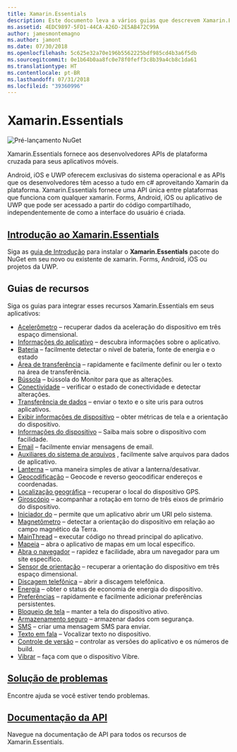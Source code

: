 ```yaml
---
title: Xamarin.Essentials
description: Este documento leva a vários guias que descrevem Xamarin.Essentials, que fornece aos desenvolvedores com APIs de plataforma cruzada para seus aplicativos móveis.
ms.assetid: 4EDC9897-5FD1-44CA-A26D-2E5AB472C99A
author: jamesmontemagno
ms.author: jamont
ms.date: 07/30/2018
ms.openlocfilehash: 5c625e32a70e196b5562225bdf985cd4b3a6f5db
ms.sourcegitcommit: 0e1b64b0aa8fc0e78f0feff3c8b39a4cb8c1da61
ms.translationtype: HT
ms.contentlocale: pt-BR
ms.lasthandoff: 07/31/2018
ms.locfileid: "39360996"
---
```

# <a name="xamarinessentials"></a>Xamarin.Essentials

![Pré-lançamento NuGet](~/media/shared/pre-release.png)

Xamarin.Essentials fornece aos desenvolvedores APIs de plataforma cruzada para seus aplicativos móveis.

Android, iOS e UWP oferecem exclusivas do sistema operacional e as APIs que os desenvolvedores têm acesso a tudo em c# aproveitando Xamarin da plataforma. Xamarin.Essentials fornece uma API única entre plataformas que funciona com qualquer xamarin. Forms, Android, iOS ou aplicativo de UWP que pode ser acessado a partir do código compartilhado, independentemente de como a interface do usuário é criada.

## <a name="get-started-with-xamarinessentialsget-startedmdcontextxamarinxamarin-forms"></a>[Introdução ao Xamarin.Essentials](get-started.md?context=xamarin/xamarin-forms)

Siga as [guia de Introdução](get-started.md) para instalar o **Xamarin.Essentials** pacote do NuGet em seu novo ou existente de xamarin. Forms, Android, iOS ou projetos da UWP.

## <a name="feature-guides"></a>Guias de recursos

Siga os guias para integrar esses recursos Xamarin.Essentials em seus aplicativos:

* [Acelerômetro](accelerometer.md?context=xamarin/xamarin-forms) – recuperar dados da aceleração do dispositivo em três espaço dimensional.
* [Informações do aplicativo](app-information.md?context=xamarin/xamarin-forms) – descubra informações sobre o aplicativo.
* [Bateria](battery.md?context=xamarin/xamarin-forms) – facilmente detectar o nível de bateria, fonte de energia e o estado
* [Área de transferência](clipboard.md?context=xamarin/xamarin-forms) – rapidamente e facilmente definir ou ler o texto na área de transferência.
* [Bússola](compass.md?context=xamarin/xamarin-forms) – bússola do Monitor para que as alterações.
* [Conectividade](connectivity.md?context=xamarin/xamarin-forms) – verificar o estado de conectividade e detectar alterações.
* [Transferência de dados](data-transfer.md?context=xamarin/xamarin-forms) – enviar o texto e o site uris para outros aplicativos.
* [Exibir informações de dispositivo](device-display.md?context=xamarin/xamarin-forms) – obter métricas de tela e a orientação do dispositivo.
* [Informações do dispositivo](device-information.md?context=xamarin/xamarin-forms) – Saiba mais sobre o dispositivo com facilidade.
* [Email](email.md?context=xamarin/xamarin-forms) – facilmente enviar mensagens de email.
* [Auxiliares do sistema de arquivos](file-system-helpers.md?context=xamarin/xamarin-forms) , facilmente salve arquivos para dados de aplicativo.
* [Lanterna](flashlight.md?context=xamarin/xamarin-forms) – uma maneira simples de ativar a lanterna/desativar.
* [Geocodificação](geocoding.md?context=xamarin/xamarin-forms) – Geocode e reverso geocodificar endereços e coordenadas.
* [Localização geográfica](geolocation.md?context=xamarin/xamarin-forms) – recuperar o local do dispositivo GPS.
* [Giroscópio](gyroscope.md?context=xamarin/xamarin-forms) – acompanhar a rotação em torno de três eixos de primário do dispositivo.
* [Iniciador do](launcher.md?context=xamarin/xamarin-forms) – permite que um aplicativo abrir um URI pelo sistema.
* [Magnetômetro](magnetometer.md?context=xamarin/xamarin-forms) – detectar a orientação do dispositivo em relação ao campo magnético da Terra.
* [MainThread](main-thread.md?content=xamarin/xamarin-forms) – executar código no thread principal do aplicativo.
* [Mapeia](maps.md?content=xamarin/xamarin-forms) – abra o aplicativo de mapas em um local específico.
* [Abra o navegador](open-browser.md?context=xamarin/xamarin-forms) – rapidez e facilidade, abra um navegador para um site específico.
* [Sensor de orientação](orientation-sensor.md?context=xamarin/xamarin-forms) – recuperar a orientação do dispositivo em três espaço dimensional.
* [Discagem telefônica](phone-dialer.md?context=xamarin/xamarin-forms) – abrir a discagem telefônica.
* [Energia](power.md?context=xamarin/xamarin-forms) – obter o status de economia de energia do dispositivo.
* [Preferências](preferences.md?context=xamarin/xamarin-forms) – rapidamente e facilmente adicionar preferências persistentes.
* [Bloqueio de tela](screen-lock.md?context=xamarin/xamarin-forms) – manter a tela do dispositivo ativo.
* [Armazenamento seguro](secure-storage.md?context=xamarin/xamarin-forms) – armazenar dados com segurança.
* [SMS](sms.md?context=xamarin/xamarin-forms) – criar uma mensagem SMS para enviar.
* [Texto em fala](text-to-speech.md?context=xamarin/xamarin-forms) – Vocalizar texto no dispositivo.
* [Controle de versão](version-tracking.md?context=xamarin/xamarin-forms) – controlar as versões do aplicativo e os números de build.
* [Vibrar](vibrate.md?context=xamarin/xamarin-forms) – faça com que o dispositivo Vibre.

## <a name="troubleshootingtroubleshootingmdcontextxamarinxamarin-forms"></a>[Solução de problemas](troubleshooting.md?context=xamarin/xamarin-forms)

Encontre ajuda se você estiver tendo problemas.

## <a name="api-documentationxrefxamarinessentials"></a>[Documentação da API](xref:Xamarin.Essentials)

Navegue na documentação de API para todos os recursos de Xamarin.Essentials.

